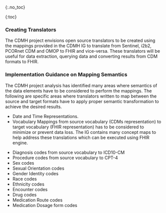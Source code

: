 {:.no_toc}

<!-- TOC  the css styling for this is \pages\assets\css\project.css under 'markdown-toc'-->

{:toc}


### Creating Translators

The CDMH project envisions open source translators to be created using the mappings provided in the CDMH IG to translate from Sentinel, i2b2, PCORnet CDM and OMOP to FHIR and vice-versa. These translators will be useful for data extraction, querying data and converting results from CDM formats to FHIR.

### Implementation Guidance on Mapping Semantics

The CDMH project analysis has identified many areas where semantics of the data elements have to be considered to perform the mappings. The following are specific areas where translators written to map between the source and target formats have to apply proper semantic transformation to achieve the desired results. 
* Date and Time Representations.
* Vocabulary Mappings from source vocabulary (CDMs representation) to target vocabulary (FHIR representation) has to be considered to minimize or prevent data loss. The IG contains many concept maps to help address these translations which can be executed using FHIR engine.
- Diagnosis codes from source vocabulary to ICD10-CM
- Procedure codes from source vocabulary to CPT-4
- Sex codes
- Sexual Orientation codes
- Gender Identity codes
- Race codes
- Ethnicity codes
- Encounter codes
- Drug codes
- Medication Route codes
- Medication Dosage form codes
